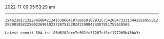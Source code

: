 2022-11-09 05:53:29 am

---

`3246210171322742884212415386641072061016793257542084732313442016055812282981858225002369610227287512282422988424287911752610565`

`Latest commit SHA is: 85d6282dce7e562fc37287cf1cf177265b45ba3c `
